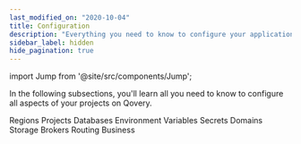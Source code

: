 ```yaml
---
last_modified_on: "2020-10-04"
title: Configuration
description: "Everything you need to know to configure your applications on Qovery"
sidebar_label: hidden
hide_pagination: true
---
```


import Jump from '@site/src/components/Jump';

In the following subsections, you'll learn all you need to know to configure all aspects of your projects on Qovery.

<Jump to="/docs/using-qovery/configuration/regions/">Regions</Jump>
<Jump to="/docs/using-qovery/configuration/projects/">Projects</Jump>
<Jump to="/docs/using-qovery/configuration/databases/">Databases</Jump>
<Jump to="/docs/using-qovery/configuration/environment-variables/">Environment Variables</Jump>
<Jump to="/docs/using-qovery/configuration/secrets/">Secrets</Jump>
<Jump to="/docs/using-qovery/configuration/domains/">Domains</Jump>
<Jump to="/docs/using-qovery/configuration/storage/">Storage</Jump>
<Jump to="/docs/using-qovery/configuration/brokers/">Brokers</Jump>
<Jump to="/docs/using-qovery/configuration/routing/">Routing</Jump>
<Jump to="/docs/using-qovery/configuration/business/">Business</Jump>



